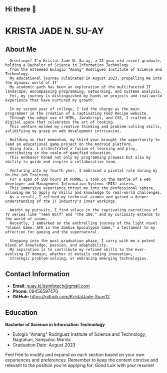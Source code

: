 ## Hi there 👋

# KRISTA JADE N. SU-AY

## About Me

      Greetings! I'm Kristal Jade N. Su-ay, a 22-year-old recent graduate, holding a Bachelor of Science in Information Technology 
      from the esteemed Eulogio "Amang" Rodriguez Institute of Science and Technology.
      My educational journey culminated in August 2023, propelling me into the dynamic world of IT
      My academic path has been an exploration of the multifaceted IT landscape, encompassing programming, networking, and systems analysis. 
      Yet, my journey is distinguished by hands-on projects and real-world experience that have nurtured my growth.
      
      In my second year of college, I led the charge as the main programmer in the creation of a captivating Food Recipe website. 
      Through the adept use of HTML, JavaScript, and CSS, I crafted a digital space that celebrates the art of cooking. 
      This venture molded my creative thinking and problem-solving skills, solidifying my grasp on web development intricacies.
      
      Building on that momentum, my third year brought the opportunity to lead an educational game project on the Android platform. 
      Using Java, I orchestrated a fusion of learning and play, contributing to the realm of gamified education. 
      This endeavor honed not only my programming prowess but also my ability to guide and inspire a collaborative team.
      
      Venturing into my fourth year, I embraced a pivotal role during my On-the-job Training. 
      For a span of 500 hours at PHRWE, I took on the mantle of a web developer and Management Information Systems (MIS) intern. 
      This immersive experience thrust me into the professional sphere, allowing me to apply my skills and knowledge to real-world challenges. 
      As a result, I refined my technical acumen and gained a deeper understanding of the IT industry's inner workings.
      
      Amidst my pursuits, I find solace in the captivating narratives of TV series like "Teen Wolf" and "The 100," and my curiosity extends to the world of anime. 
      Recently, I embarked on the enthralling journey of the light novel "Global Game: AFK in the Zombie Apocalypse Game," a testament to my affection for gaming and the supernatural.
      
      Stepping into the post-graduation phase, I carry with me a potent blend of knowledge, passion, and adaptability. 
      My aspiration is to contribute my refined skills to the ever-evolving IT domain, whether it entails coding innovation, 
      strategic problem-solving, or embracing emerging technologies.

## Contact Information
- **Email:** suay.kj.bsinfotech@gmail.com
- **Phone:** 09456597470
- **GitHub:** https://github.com/KristalJade-Suay12

## Education
**Bachelor of Science in Information Technology**
- Eulogio "Amang" Rodriguez Institute of Science and Technology, Nagtahan, Sampaloc Manila
- Graduation Date: August 2023
<!--
## Experience
**Job Title**
- Company Name, Location
- Employment Date: Start Date - End Date

**Responsibilities:**
- List your responsibilities and achievements in bullet points.

**Job Title**
- Company Name, Location
- Employment Date: Start Date - End Date

**Responsibilities:**
- List your responsibilities and achievements in bullet points.

## Projects
**Project Name**
- Brief description of the project.
- Technologies used: List the technologies or tools used.

**Project Name**
- Brief description of the project.
- Technologies used: List the technologies or tools used.

## Skills
- List your key skills, such as programming languages, frameworks, tools, etc.

## Certifications
**Certification Name**
- Issuing Organization
- Date: Month Year

**Certification Name**
- Issuing Organization
- Date: Month Year

## Volunteer Work
**Role**
- Organization Name, Location
- Date: Start Date - End Date
- Brief description of your volunteer work.

## Awards and Achievements
- List any relevant awards or recognition you've received.

## Interests
- Mention your hobbies or interests outside of work.

## Languages
- List any languages you are proficient in, along with your proficiency level.

---
-->
Feel free to modify and expand on each section based on your own experiences and preferences. Remember to keep the content concise and relevant to the position you're applying for. Good luck with your resume!

<!--
**KristalJade-Suay12/KristalJade-Suay12** is a ✨ _special_ ✨ repository because its `README.md` (this file) appears on your GitHub profile.

Here are some ideas to get you started:

- 🔭 I’m currently working on ...
- 🌱 I’m currently learning ...
- 👯 I’m looking to collaborate on ...
- 🤔 I’m looking for help with ...
- 💬 Ask me about ...
- 📫 How to reach me: ...
- 😄 Pronouns: ...
- ⚡ Fun fact: ...
-->
